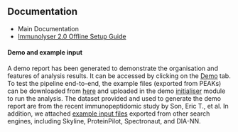 ## Documentation

- Main Documentation
- [Immunolyser 2.0 Offline Setup Guide](Documentation/Immunolyser_2.0_Offline_Setup_Guide.md)

<h4>Demo and example input</h4>
<p>
    A demo report has been generated to demonstrate the organisation and features of analysis results. It can be accessed by clicking on the <a href="https://dev.immunolyser.cloud.edu.au/demo">Demo</a> tab. To test the pipeline end-to-end, the example files (exported from PEAKs) can be downloaded from <a href="https://dev.immunolyser.cloud.edu.au/static/temp/Study%20by%20Son,%20Eric%20T.,%20et%20al.zip" target="_blank"> here</a> and uploaded in the demo <a href="https://dev.immunolyser.cloud.edu.au/initialiser">initialiser</a> module to run the analysis. The dataset provided and used to generate the demo report are from the recent immunopeptidomic study by Son, Eric T., et al. In addition, we attached <a href="https://dev.immunolyser.cloud.edu.au/static/temp/demo%20data%20from%20multiple%20softwares.zip" target="_blank"> example input files</a> exported from other search engines, including Skyline, ProteinPilot, Spectronaut, and DIA-NN. 
</p>
